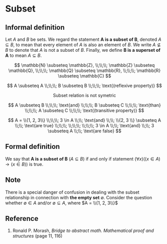 # Subset

## Informal definition

Let $A$ and $B$ be sets. We regard the statement **A is a subset of B**, denoted $A \subseteq B$, to mean that every element of $A$ is also an element of $B$. We write $A \nsubseteq B$ to denote that $A$ is not a subset of $B$. Finally, we define **B is a superset of A** to mean $A \subseteq B$.

$$
\mathbb{N} \subseteq \mathbb{Z},
\\;\\;\\;
\mathbb{Z} \subseteq \mathbb{Q},
\\;\\;\\;
\mathbb{Q} \subseteq \mathbb{R},
\\;\\;\\;
\mathbb{R} \subseteq \mathbb{C}
$$

$$
A \subseteq A
\\;\\;\\;
B \subseteq B
\\;\\;\\;
\text{(reflexive property)}
$$

$$
\text{Subset relation is not symetric}
$$

$$
A \subseteq B
\\;\\;\\;
\text{and}
\\;\\;\\;
B \subseteq C
\\;\\;\\;
\text{than}
\\;\\;\\;
A \subseteq C
\\;\\;\\;
\text{(transitive property)}
$$

$$
A = \\{1, 2, 3\\}
\\;\\;\\;
3 \in A
\\;\\;
\text{and}
\\;\\;
\\{2, 3 \\} \subseteq A
\\;\\;
\text{are true}
\\;\\;\\;
\\;\\;\\;
\\;\\;\\;
3 \in A
\\;\\;
\text{and}
\\;\\;
3 \subseteq A
\\;\\;
\text{are false}
$$

## Formal definition

We say that **A is a subset of B** ($A \subseteq B$) if and only if statement $(\forall x)((x \in A) \to (x \in B))$ is true.

## Note

There is a special danger of confusion in dealing with the subset relationship in connection with **the empty set** $\emptyset$. Consider the question whether $\emptyset \in A$ and/or $\emptyset \subseteq A$, where $A = \\{1, 2, 3\\}$

## Reference

1. Ronald P. Morash, *Bridge to abstract math. Mathematical proof and structures* (page 11, 116)